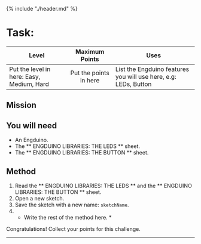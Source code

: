{% include "./header.md" %}

# Task: <!--- Put the task name in here --> 

| Level| Maximum Points | Uses |
| ------ |:------:|------|
| Put the level in here: Easy, Medium, Hard |  Put the points in here | List the Engduino features you will use here, e.g: LEDs, Button |

## Mission

<!--- Put a VERY short description in here. --> 

## You will need
<!--- This is a list of the items and the information sheets needed for the 
task.
-->
* An Engduino.
* The ** ENGDUINO LIBRARIES: THE LEDS ** sheet.
* The ** ENGDUINO LIBRARIES: THE BUTTON ** sheet.

## Method
<!--- Write down the steps here. Take a look at the existing examples and try 
to keep the same look and feel --> 
1. Read the ** ENGDUINO LIBRARIES: THE LEDS ** and the ** ENGDUINO LIBRARIES: THE BUTTON ** sheet.
2. Open a new sketch.
3. Save the sketch with a new name: ```sketchName```.
4. * Write the rest of the method here. * 



Congratulations! Collect your points for this challenge.

---
<!---
Include a footer that contains a picture of you and a very short description like this:
{% include "./rae.md" %}
Remember to remove the HTML comment tags!
-->

